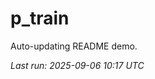 # p_train

Auto-updating README demo.

<!--START_SECTION:status-->
_Last run: 2025-09-06 10:17 UTC_
<!--END_SECTION:status-->











































































































































































































































































































































































































